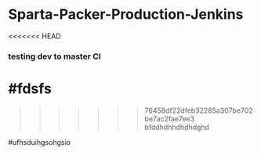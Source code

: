 
# Sparta-Packer-Production-Jenkins
<<<<<<< HEAD

### testing dev to master CI

#fdsfs
=======
>>>>>>> 76458df22dfeb32285a307be702be7ac2fae7ee3
bfddhdhhdhdhdghd


#ufhsduihgsohgsio
